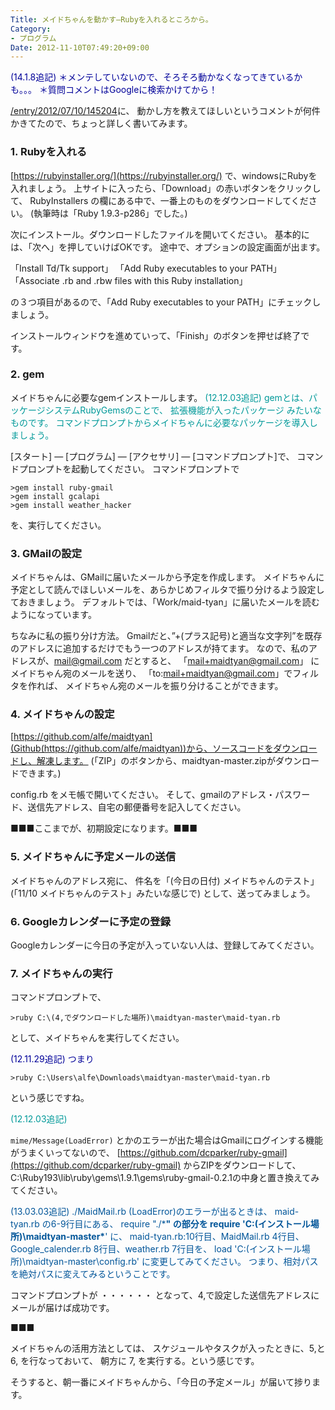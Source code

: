 ```yaml
---
Title: メイドちゃんを動かす―Rubyを入れるところから。
Category:
- プログラム
Date: 2012-11-10T07:49:20+09:00
---
```


<span style="color: #000099">(14.1.8追記) 
＊メンテしていないので、そろそろ動かなくなってきているかも。。。
＊質問コメントはGoogleに検索かけてから！
</span>

[/entry/2012/07/10/145204](メイドちゃん(/entry/2012/07/10/145204)の記事)に、
動かし方を教えてほしいというコメントが何件かきてたので、ちょっと詳しく書いてみます。


### 1. Rubyを入れる

[https://rubyinstaller.org/](https://rubyinstaller.org/) で、windowsにRubyを入れましょう。
上サイトに入ったら、「Download」の赤いボタンをクリックして、
RubyInstallers の欄にある中で、一番上のものをダウンロードしてください。
(執筆時は「Ruby 1.9.3-p286」でした。)

次にインストール。ダウンロードしたファイルを開いてください。
基本的には、「次へ」を押していけばOKです。
途中で、オプションの設定画面が出ます。

「Install Td/Tk support」
「Add Ruby executables to your PATH」
「Associate .rb and .rbw files with this Ruby installation」

の３つ項目があるので、「Add Ruby executables to your PATH」にチェックしましょう。

インストールウィンドウを進めていって、「Finish」のボタンを押せば終了です。


### 2. gem
メイドちゃんに必要なgemインストールします。
<span style="color: #009999"> (12.12.03追記) 
gemとは、パッケージシステムRubyGemsのことで、
拡張機能が入ったパッケージ みたいなものです。
コマンドプロンプトからメイドちゃんに必要なパッケージを導入しましょう。

[スタート] ― [プログラム] ― [アクセサリ] ― [コマンドプロンプト]で、
コマンドプロンプトを起動してください。</span>
コマンドプロンプトで

```
>gem install ruby-gmail
>gem install gcalapi
>gem install weather_hacker
```

を、実行してください。


### 3. GMailの設定
メイドちゃんは、GMailに届いたメールから予定を作成します。
メイドちゃんに予定として読んでほしいメールを、あらかじめフィルタで振り分けるよう設定しておきましょう。
デフォルトでは、「Work/maid-tyan」に届いたメールを読むようになっています。

ちなみに私の振り分け方法。
Gmailだと、”+(プラス記号)と適当な文字列”を既存のアドレスに追加するだけでもう一つのアドレスが持てます。
なので、私のアドレスが、mail@gmail.com だとすると、
「mail+maidtyan@gmail.com」 にメイドちゃん宛のメールを送り、
「to:mail+maidtyan@gmail.com」でフィルタを作れば、
メイドちゃん宛のメールを振り分けることができます。


### 4. メイドちゃんの設定
[https://github.com/alfe/maidtyan](Github(https://github.com/alfe/maidtyan))から、ソースコードをダウンロードし、解凍します。
(「ZIP」のボタンから、maidtyan-master.zipがダウンロードできます。)

config.rb をメモ帳で開いてください。
そして、gmailのアドレス・パスワード、送信先アドレス、自宅の郵便番号を記入してください。


■■■ここまでが、初期設定になります。■■■


### 5. メイドちゃんに予定メールの送信
メイドちゃんのアドレス宛に、
件名を「(今日の日付) メイドちゃんのテスト」
(「11/10 メイドちゃんのテスト」みたいな感じで)
として、送ってみましょう。


### 6. Googleカレンダーに予定の登録
Googleカレンダーに今日の予定が入っていない人は、登録してみてください。


### 7. メイドちゃんの実行
コマンドプロンプトで、
```
>ruby C:\(4,でダウンロードした場所)\maidtyan-master\maid-tyan.rb
```

として、メイドちゃんを実行してください。

<span style="color: #000099">(12.11.29追記) 
つまり
```
>ruby C:\Users\alfe\Downloads\maidtyan-master\maid-tyan.rb
```
という感じですね。</span>

<span style="color: #009999"> (12.12.03追記) 

`mime/Message(LoadError)` とかのエラーが出た場合はGmailにログインする機能がうまくいってないので、
[https://github.com/dcparker/ruby-gmail](https://github.com/dcparker/ruby-gmail) からZIPをダウンロードして、
C:\Ruby193\lib\ruby\gems\1.9.1\gems\ruby-gmail-0.2.1の中身と置き換えてみてください。</span>

<span style="color: #005599"> (13.03.03追記) 
./MaidMail.rb (LoadError)のエラーが出るときは、
maid-tyan.rb の6-9行目にある、
require "./***" の部分を 
require 'C:\(インストール場所)\maidtyan-master\***'
に、
maid-tyan.rb:10行目、MaidMail.rb 4行目、
Google_calender.rb 8行目、weather.rb 7行目を、
load 'C:\(インストール場所)\maidtyan-master\config.rb'
に変更してみてください。
つまり、相対パスを絶対パスに変えてみるということです。</span>


コマンドプロンプトが
・・・・・・ となって、4,で設定した送信先アドレスにメールが届けば成功です。

■■■

メイドちゃんの活用方法としては、
スケジュールやタスクが入ったときに、5,と 6, を行なっておいて、
朝方に 7, を実行する。という感じです。

そうすると、朝一番にメイドちゃんから、「今日の予定メール」が届いて捗ります。
